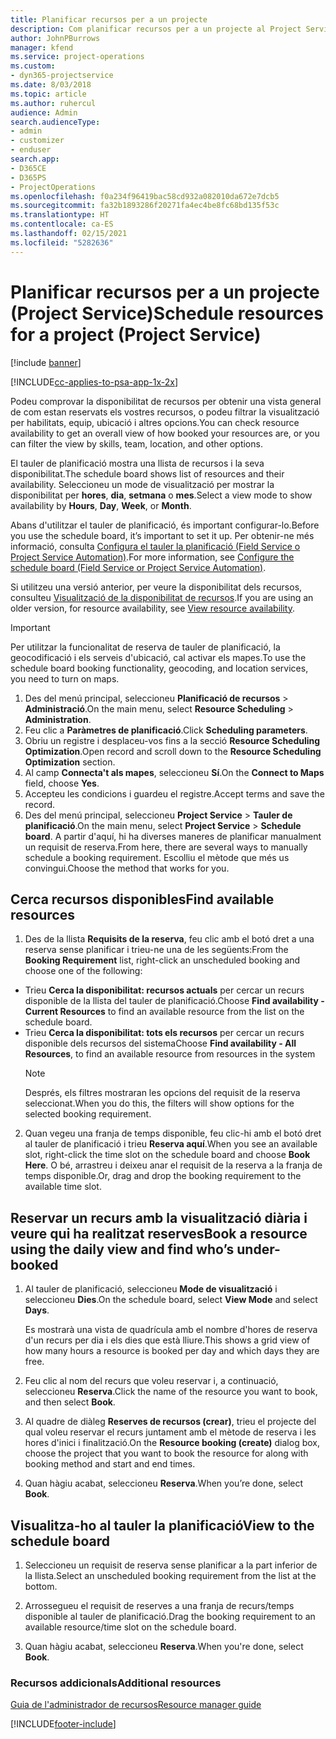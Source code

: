 ```yaml
---
title: Planificar recursos per a un projecte
description: Com planificar recursos per a un projecte al Project Service
author: JohnPBurrows
manager: kfend
ms.service: project-operations
ms.custom:
- dyn365-projectservice
ms.date: 8/03/2018
ms.topic: article
ms.author: ruhercul
audience: Admin
search.audienceType:
- admin
- customizer
- enduser
search.app:
- D365CE
- D365PS
- ProjectOperations
ms.openlocfilehash: f0a234f96419bac58cd932a082010da672e7dcb5
ms.sourcegitcommit: fa32b1893286f20271fa4ec4be8fc68bd135f53c
ms.translationtype: HT
ms.contentlocale: ca-ES
ms.lasthandoff: 02/15/2021
ms.locfileid: "5282636"
---
```

# <a name="schedule-resources-for-a-project-project-service"></a><span data-ttu-id="07f2d-103">Planificar recursos per a un projecte (Project Service)</span><span class="sxs-lookup"><span data-stu-id="07f2d-103">Schedule resources for a project (Project Service)</span></span>

[!include [banner](../includes/psa-now-project-operations.md)]

[!INCLUDE[cc-applies-to-psa-app-1x-2x](../includes/cc-applies-to-psa-app-1x-2x.md)]

<span data-ttu-id="07f2d-104">Podeu comprovar la disponibilitat de recursos per obtenir una vista general de com estan reservats els vostres recursos, o podeu filtrar la visualització per habilitats, equip, ubicació i altres opcions.</span><span class="sxs-lookup"><span data-stu-id="07f2d-104">You can check resource availability to get an overall view of how booked your resources are, or you can filter the view by skills, team, location, and other options.</span></span>  
  
<span data-ttu-id="07f2d-105">El tauler de planificació mostra una llista de recursos i la seva disponibilitat.</span><span class="sxs-lookup"><span data-stu-id="07f2d-105">The schedule board shows list of resources and their availability.</span></span> <span data-ttu-id="07f2d-106">Seleccioneu un mode de visualització per mostrar la disponibilitat per **hores**, **dia**, **setmana** o **mes**.</span><span class="sxs-lookup"><span data-stu-id="07f2d-106">Select a view mode to show availability by **Hours**, **Day**, **Week**, or **Month**.</span></span>  
  
<span data-ttu-id="07f2d-107">Abans d'utilitzar el tauler de planificació, és important configurar-lo.</span><span class="sxs-lookup"><span data-stu-id="07f2d-107">Before you use the schedule board, it’s important to set it up.</span></span> <span data-ttu-id="07f2d-108">Per obtenir-ne més informació, consulta [Configura el tauler la planificació (Field Service o Project Service Automation)](https://docs.microsoft.com/dynamics365/field-service/configure-schedule-board).</span><span class="sxs-lookup"><span data-stu-id="07f2d-108">For more information, see [Configure the schedule board (Field Service or Project Service Automation)](https://docs.microsoft.com/dynamics365/field-service/configure-schedule-board).</span></span>
  
<span data-ttu-id="07f2d-109">Si utilitzeu una versió anterior, per veure la disponibilitat dels recursos, consulteu [Visualització de la disponibilitat de recursos](../psa/view-resource-availability.md).</span><span class="sxs-lookup"><span data-stu-id="07f2d-109">If you are using an older version, for resource availability, see [View resource availability](../psa/view-resource-availability.md).</span></span>  

> [!IMPORTANT]
>  <span data-ttu-id="07f2d-110">Per utilitzar la funcionalitat de reserva de tauler de planificació, la geocodificació i els serveis d'ubicació, cal activar els mapes.</span><span class="sxs-lookup"><span data-stu-id="07f2d-110">To use the schedule board booking functionality, geocoding, and location services, you need to turn on maps.</span></span>  
> 
> 1. <span data-ttu-id="07f2d-111">Des del menú principal, seleccioneu **Planificació de recursos** > **Administració**.</span><span class="sxs-lookup"><span data-stu-id="07f2d-111">On the main menu, select **Resource Scheduling** > **Administration**.</span></span>  
> 2. <span data-ttu-id="07f2d-112">Feu clic a **Paràmetres de planificació**.</span><span class="sxs-lookup"><span data-stu-id="07f2d-112">Click **Scheduling parameters**.</span></span>  
> 3. <span data-ttu-id="07f2d-113">Obriu un registre i desplaceu-vos fins a la secció **Resource Scheduling Optimization**.</span><span class="sxs-lookup"><span data-stu-id="07f2d-113">Open record and scroll down to the **Resource Scheduling Optimization** section.</span></span>  
> 4. <span data-ttu-id="07f2d-114">Al camp **Connecta't als mapes**, seleccioneu **Sí**.</span><span class="sxs-lookup"><span data-stu-id="07f2d-114">On the **Connect to Maps** field, choose **Yes**.</span></span>  
> 5. <span data-ttu-id="07f2d-115">Accepteu les condicions i guardeu el registre.</span><span class="sxs-lookup"><span data-stu-id="07f2d-115">Accept terms and save the record.</span></span>  
> 6. <span data-ttu-id="07f2d-116">Des del menú principal, seleccioneu **Project Service** > **Tauler de planificació**.</span><span class="sxs-lookup"><span data-stu-id="07f2d-116">On the main menu, select **Project Service** > **Schedule board**.</span></span> <span data-ttu-id="07f2d-117">A partir d'aquí, hi ha diverses maneres de planificar manualment un requisit de reserva.</span><span class="sxs-lookup"><span data-stu-id="07f2d-117">From here, there are several ways to manually schedule a booking requirement.</span></span> <span data-ttu-id="07f2d-118">Escolliu el mètode que més us convingui.</span><span class="sxs-lookup"><span data-stu-id="07f2d-118">Choose the method that works for you.</span></span>
  
## <a name="find-available-resources"></a><span data-ttu-id="07f2d-119">Cerca recursos disponibles</span><span class="sxs-lookup"><span data-stu-id="07f2d-119">Find available resources</span></span>

1.  <span data-ttu-id="07f2d-120">Des de la llista **Requisits de la reserva**, feu clic amb el botó dret a una reserva sense planificar i trieu-ne una de les següents:</span><span class="sxs-lookup"><span data-stu-id="07f2d-120">From the **Booking Requirement** list, right-click an unscheduled booking and choose one of the following:</span></span>  
  
- <span data-ttu-id="07f2d-121">Trieu **Cerca la disponibilitat: recursos actuals** per cercar un recurs disponible de la llista del tauler de planificació.</span><span class="sxs-lookup"><span data-stu-id="07f2d-121">Choose **Find availability - Current Resources** to find an available resource from the list on the schedule board.</span></span>  
- <span data-ttu-id="07f2d-122">Trieu **Cerca la disponibilitat: tots els recursos** per cercar un recurs disponible dels recursos del sistema</span><span class="sxs-lookup"><span data-stu-id="07f2d-122">Choose **Find availability - All Resources**, to find an available resource from resources in the system</span></span>  
   > [!NOTE]
   >  <span data-ttu-id="07f2d-123">Després, els filtres mostraran les opcions del requisit de la reserva seleccionat.</span><span class="sxs-lookup"><span data-stu-id="07f2d-123">When you do this, the filters will show options for the selected booking requirement.</span></span>  
  
2. <span data-ttu-id="07f2d-124">Quan vegeu una franja de temps disponible, feu clic-hi amb el botó dret al tauler de planificació i trieu **Reserva aquí**.</span><span class="sxs-lookup"><span data-stu-id="07f2d-124">When you see an available slot, right-click the time slot on the schedule board and choose **Book Here**.</span></span> <span data-ttu-id="07f2d-125">O bé, arrastreu i deixeu anar el requisit de la reserva a la franja de temps disponible.</span><span class="sxs-lookup"><span data-stu-id="07f2d-125">Or, drag and drop the booking requirement to the available time slot.</span></span>  
  

## <a name="book-a-resource-using-the-daily-view-and-find-whos-under-booked"></a><span data-ttu-id="07f2d-126">Reservar un recurs amb la visualització diària i veure qui ha realitzat reserves</span><span class="sxs-lookup"><span data-stu-id="07f2d-126">Book a resource using the daily view and find who’s under-booked</span></span>
  
1.  <span data-ttu-id="07f2d-127">Al tauler de planificació, seleccioneu **Mode de visualització** i seleccioneu **Dies**.</span><span class="sxs-lookup"><span data-stu-id="07f2d-127">On the schedule board, select **View Mode** and select **Days**.</span></span>  
  
    <span data-ttu-id="07f2d-128">Es mostrarà una vista de quadrícula amb el nombre d'hores de reserva d'un recurs per dia i els dies que està lliure.</span><span class="sxs-lookup"><span data-stu-id="07f2d-128">This shows a grid view of how many hours a resource is booked per day and which days they are free.</span></span>  
  
2.  <span data-ttu-id="07f2d-129">Feu clic al nom del recurs que voleu reservar i, a continuació, seleccioneu **Reserva**.</span><span class="sxs-lookup"><span data-stu-id="07f2d-129">Click the name of the resource you want to book, and then select **Book**.</span></span>  
  
3.  <span data-ttu-id="07f2d-130">Al quadre de diàleg **Reserves de recursos (crear)**, trieu el projecte del qual voleu reservar el recurs juntament amb el mètode de reserva i les hores d'inici i finalització.</span><span class="sxs-lookup"><span data-stu-id="07f2d-130">On the **Resource booking (create)** dialog box, choose the project that you want to book the resource for along with booking method and start and end times.</span></span>  
  
4.  <span data-ttu-id="07f2d-131">Quan hàgiu acabat, seleccioneu **Reserva**.</span><span class="sxs-lookup"><span data-stu-id="07f2d-131">When you’re done, select **Book**.</span></span>  
  
## <a name="view-to-the-schedule-board"></a><span data-ttu-id="07f2d-132">Visualitza-ho al tauler la planificació</span><span class="sxs-lookup"><span data-stu-id="07f2d-132">View to the schedule board</span></span>
  
1.  <span data-ttu-id="07f2d-133">Seleccioneu un requisit de reserva sense planificar a la part inferior de la llista.</span><span class="sxs-lookup"><span data-stu-id="07f2d-133">Select an unscheduled booking requirement from the list at the bottom.</span></span>  
  
2.  <span data-ttu-id="07f2d-134">Arrossegueu el requisit de reserves a una franja de recurs/temps disponible al tauler de planificació.</span><span class="sxs-lookup"><span data-stu-id="07f2d-134">Drag the booking requirement to an available resource/time slot on the schedule board.</span></span>  
  
3.  <span data-ttu-id="07f2d-135">Quan hàgiu acabat, seleccioneu **Reserva**.</span><span class="sxs-lookup"><span data-stu-id="07f2d-135">When you're done, select **Book**.</span></span>  
  
### <a name="additional-resources"></a><span data-ttu-id="07f2d-136">Recursos addicionals</span><span class="sxs-lookup"><span data-stu-id="07f2d-136">Additional resources</span></span>  
 [<span data-ttu-id="07f2d-137">Guia de l'administrador de recursos</span><span class="sxs-lookup"><span data-stu-id="07f2d-137">Resource manager guide</span></span>](../psa/resource-manager-guide.md)


[!INCLUDE[footer-include](../includes/footer-banner.md)]